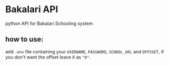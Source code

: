 # Bakalari API
python API for Bakalari Schooling system

## how to use:
add `.env` file containing your `USERNAME`, `PASSWORD`, `SCHOOL_URL` and `OFFSSET`, if you don't want the offset leave it as `"0"`.

